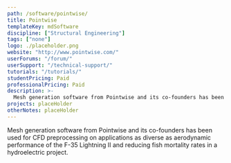 ```yaml
---
path: /software/pointwise/
title: Pointwise
templateKey: mdSoftware
discipline: ["Structural Engineering"]
tags: ["none"]
logo: ./placeholder.png
website: "http://www.pointwise.com/"
userForums: "/forum/"
userSupport: "/technical-support/"
tutorials: "/tutorials/"
studentPricing: Paid
professionalPricing: Paid
description: >-
  Mesh generation software from Pointwise and its co-founders has been used for CFD preprocessing on applications as diverse as aerodynamic performance of the F-35 Lightning II and reducing fish mortality rates in a hydroelectric project.
projects: placeHolder
otherNotes: placeHolder
---
```


Mesh generation software from Pointwise and its co-founders has been used for CFD preprocessing on applications as diverse as aerodynamic performance of the F-35 Lightning II and reducing fish mortality rates in a hydroelectric project.
